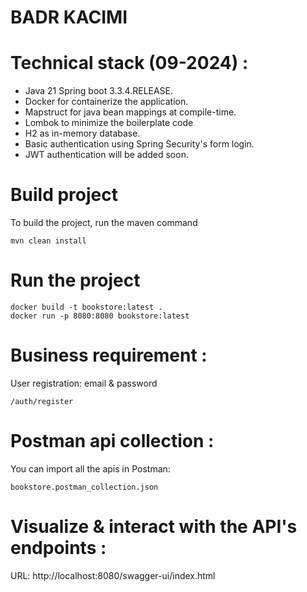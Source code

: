# BADR KACIMI

# Technical stack (09-2024) :

* Java 21 Spring boot 3.3.4.RELEASE.
* Docker for containerize the application.
* Mapstruct for java bean mappings at compile-time.
* Lombok to minimize the boilerplate code
* H2 as in-memory database.
* Basic authentication using Spring Security's form login.
* JWT authentication will be added soon.

# Build project

To build the project, run the maven command

```
mvn clean install
```

# Run the project

```
docker build -t bookstore:latest .
docker run -p 8080:8080 bookstore:latest 
```

# Business requirement :

User registration: email & password

```
/auth/register
```

# Postman api collection :

You can import all the apis in Postman:

```
bookstore.postman_collection.json
```

# Visualize & interact with the API's endpoints :

URL: http://localhost:8080/swagger-ui/index.html
